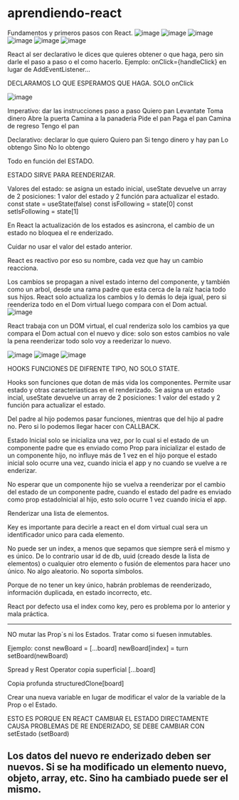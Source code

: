 # aprendiendo-react
Fundamentos y primeros pasos con React.
![image](https://github.com/user-attachments/assets/b8fcaf90-d8b6-4151-a39a-9d8383889f2c)
![image](https://github.com/user-attachments/assets/663bdef1-c9cb-4469-977f-b35caab2bd30)
![image](https://github.com/user-attachments/assets/4570a4eb-eccc-41dc-8343-c01689603e09)
![image](https://github.com/user-attachments/assets/6dc04d28-c30e-4932-b842-7fdc10659f4e)
![image](https://github.com/user-attachments/assets/2cd4b645-d2f1-48a2-a43f-5cd06be019fa)
![image](https://github.com/user-attachments/assets/1f05e6d4-1896-4762-bae4-b32a42d13898)

React al ser declarativo le dices que quieres obtener o que haga, pero sin darle el paso a paso o el como hacerlo.  Ejemplo: onClick={handleClick} en lugar de AddEventListener...

DECLARAMOS LO QUE ESPERAMOS QUE HAGA. SOLO onClick

![image](https://github.com/user-attachments/assets/f205f77b-df73-4699-9869-8d59ec0c9216)

Imperativo: dar las instrucciones paso a paso
  Quiero pan
    Levantate
    Toma dinero
    Abre la puerta
    Camina a la panaderia
    Pide el pan
    Paga el pan
    Camina de regreso
    Tengo el pan

Declarativo: declarar lo que quiero
  Quiero pan
    Si tengo dinero y hay pan
      Lo obtengo
    Sino
      No lo obtengo

Todo en función del ESTADO.

ESTADO SIRVE PARA REENDERIZAR.

Valores del estado: se asigna un estado inicial, useState devuelve un array de 2 posiciones: 1 valor del estado y 2 función para actualizar el estado.
  const state = useState(false)
  const isFollowing = state[0]
  const setIsFollowing = state[1]

En React la actualización de los estados es asincrona, el cambio de un estado no bloquea el re enderizado.

Cuidar no usar el valor del estado anterior.

React es reactivo por eso su nombre, cada vez que hay un cambio reacciona.

Los cambios se propagan a nivel estado interno del componente, y también como un arbol, desde una rama padre que esta cerca de la raíz hacia todo sus hijos. React solo actualiza los cambios y lo demás lo deja igual, pero si reenderiza todo en el Dom virtual luego compara con el Dom actual.
![image](https://github.com/user-attachments/assets/762161b2-0a7e-4e8f-8736-62e49fc7d73e)

React trabaja con un DOM virtual, el cual renderiza solo los cambios ya que compara el Dom actual con el nuevo y dice: solo son estos cambios no vale la pena reenderizar todo solo voy a reederizar lo nuevo.

![image](https://github.com/user-attachments/assets/d628f9d3-7dac-43a5-9c6b-61698feba05f)
![image](https://github.com/user-attachments/assets/88613695-d586-40e8-b338-8f32f0402289)
![image](https://github.com/user-attachments/assets/6794743d-24fa-49de-b3d7-a47ad6f2f4b4)

HOOKS FUNCIONES DE DIFRENTE TIPO, NO SOLO STATE.

Hooks son funciones que dotan de más vida los componentes. 
Permite usar estado y otras caracteríasticas en el renderizado.
Se asigna un estado incial, useState devuelve un array de 2 posiciones: 1 valor del estado y 2 función para actualizar el estado.

Del padre al hijo podemos pasar funciones, mientras que del hijo al padre no. Pero si lo podemos llegar hacer con CALLBACK.

Estado Inicial solo se inicializa una vez, por lo cual si el estado de un componente padre que es enviado como Prop para inicializar el estado de un componente hijo, no influye más de 1 vez en el hijo porque el estado inicial solo ocurre una vez, cuando inicia el app y no cuando se vuelve a re enderizar.

No esperar que un componente hijo se vuelva a reenderizar por el cambio del estado de un componente padre, cuando el estado del padre es enviado como prop estadoInicial al hijo, esto solo ocurre 1 vez cuando inicia el app.

Renderizar una lista de elementos. 

Key es importante para decirle a react en el dom virtual cual sera un identificador unico para cada elemento.

No puede ser un index, a menos que sepamos que siempre será el mismo y es único. De lo contrario usar id de db, uuid (creado desde la lista de elementos) o cualquier otro elemento o fusión de elementos para hacer uno único. No algo aleatorio. No soporta símbolos.

Porque de no tener un key único, habrán problemas de reenderizado, información duplicada, en estado incorrecto, etc.

React por defecto usa el index como key, pero es problema por lo anterior y mala práctica.

-----------------------------------------------------------------------------------------------------------------------------------------
NO mutar las Prop´s ni los Estados. Tratar como si fuesen inmutables.

Ejemplo: 
const newBoard = [...board]
    newBoard[index] = turn
    setBoard(newBoard)

Spread y Rest Operator copia superficial
[...board]

Copia profunda
structuredClone[board]

Crear una nueva variable en lugar de modificar el valor de la variable de la Prop o el Estado.

ESTO ES PORQUE EN REACT CAMBIAR EL ESTADO DIRECTAMENTE CAUSA PROBLEMAS DE RE ENDERIZADO, SE DEBE CAMBIAR CON setEstado (setBoard)

Los datos del nuevo re enderizado deben ser nuevos. Si se ha modificado un elemento nuevo, objeto, array, etc. Sino ha cambiado puede ser el mismo.
---------------------------------------------------------------------------------------------------------------------------------------------
